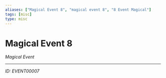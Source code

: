 ```yaml
---
aliases: ["Magical Event 8", "magical event 8", "8 Event Magical"]
tags: [misc]
type: misc
---
```


# Magical Event 8

*Magical Event*

---
*ID: EVENT00007*